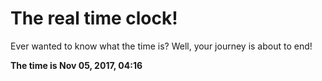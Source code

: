 # The real time clock!

Ever wanted to know what the time is? Well, your journey is about to end!

**The time is Nov 05, 2017, 04:16**